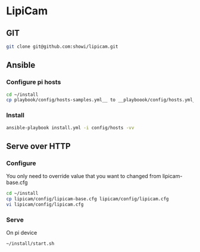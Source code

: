 # LipiCam

## GIT

```bash
git clone git@github.com:showi/lipicam.git
```

## Ansible

### Configure pi hosts

```bash
cd ~/install
cp playbook/config/hosts-samples.yml__ to __playboook/config/hosts.yml__
```

### Install

```bash
ansible-playbook install.yml -i config/hosts -vv
```

## Serve over HTTP

### Configure

You only need to override value that you want to changed from lipicam-base.cfg

```bash
cd ~/install
cp lipicam/config/lipicam-base.cfg lipicam/config/lipicam.cfg
vi lipicam/config/lipicam.cfg
```

### Serve

On pi device

```bash
~/install/start.sh
```
